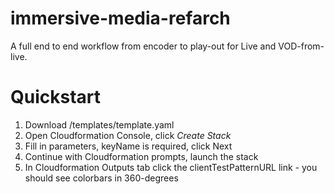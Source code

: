 # immersive-media-refarch
A full end to end workflow from encoder to play-out for Live and VOD-from-live.

# Quickstart

1. Download /templates/template.yaml 
2. Open Cloudformation Console, click _Create Stack_
3. Fill in parameters, keyName is required, click Next
4. Continue with Cloudformation prompts, launch the stack
5. In Cloudformation Outputs tab click the clientTestPatternURL link - you should see colorbars in 360-degrees

